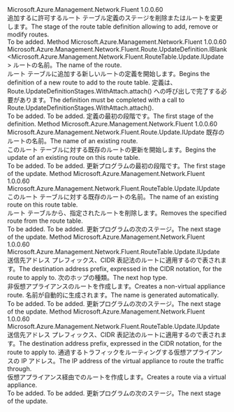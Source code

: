 <Type Name="IWithRoute" FullName="Microsoft.Azure.Management.Network.Fluent.RouteTable.Update.IWithRoute">
  <TypeSignature Language="C#" Value="public interface IWithRoute" />
  <TypeSignature Language="ILAsm" Value=".class public interface auto ansi abstract IWithRoute" />
  <TypeSignature Language="DocId" Value="T:Microsoft.Azure.Management.Network.Fluent.RouteTable.Update.IWithRoute" />
  <TypeSignature Language="VB.NET" Value="Public Interface IWithRoute" />
  <TypeSignature Language="F#" Value="type IWithRoute = interface" />
  <AssemblyInfo>
    <AssemblyName>Microsoft.Azure.Management.Network.Fluent</AssemblyName>
    <AssemblyVersion>1.0.0.60</AssemblyVersion>
  </AssemblyInfo>
  <Interfaces />
  <Docs>
    <summary>
            <span data-ttu-id="a5aa1-101">追加するに許可するルート テーブル定義のステージを削除またはルートを変更します。</span><span class="sxs-lookup"><span data-stu-id="a5aa1-101">The stage of the route table definition allowing to add, remove or modify routes.</span></span>
            </summary>
    <remarks>To be added.</remarks>
  </Docs>
  <Members>
    <Member MemberName="DefineRoute">
      <MemberSignature Language="C#" Value="public Microsoft.Azure.Management.Network.Fluent.Route.UpdateDefinition.IBlank&lt;Microsoft.Azure.Management.Network.Fluent.RouteTable.Update.IUpdate&gt; DefineRoute (string name);" />
      <MemberSignature Language="ILAsm" Value=".method public hidebysig newslot virtual instance class Microsoft.Azure.Management.Network.Fluent.Route.UpdateDefinition.IBlank`1&lt;class Microsoft.Azure.Management.Network.Fluent.RouteTable.Update.IUpdate&gt; DefineRoute(string name) cil managed" />
      <MemberSignature Language="DocId" Value="M:Microsoft.Azure.Management.Network.Fluent.RouteTable.Update.IWithRoute.DefineRoute(System.String)" />
      <MemberSignature Language="VB.NET" Value="Public Function DefineRoute (name As String) As IBlank(Of IUpdate)" />
      <MemberSignature Language="F#" Value="abstract member DefineRoute : string -&gt; Microsoft.Azure.Management.Network.Fluent.Route.UpdateDefinition.IBlank&lt;Microsoft.Azure.Management.Network.Fluent.RouteTable.Update.IUpdate&gt;" Usage="iWithRoute.DefineRoute name" />
      <MemberType>Method</MemberType>
      <AssemblyInfo>
        <AssemblyName>Microsoft.Azure.Management.Network.Fluent</AssemblyName>
        <AssemblyVersion>1.0.0.60</AssemblyVersion>
      </AssemblyInfo>
      <ReturnValue>
        <ReturnType>Microsoft.Azure.Management.Network.Fluent.Route.UpdateDefinition.IBlank&lt;Microsoft.Azure.Management.Network.Fluent.RouteTable.Update.IUpdate&gt;</ReturnType>
      </ReturnValue>
      <Parameters>
        <Parameter Name="name" Type="System.String" />
      </Parameters>
      <Docs>
        <param name="name"><span data-ttu-id="a5aa1-102">ルートの名前。</span><span class="sxs-lookup"><span data-stu-id="a5aa1-102">The name of the route.</span></span></param>
        <summary>
            <span data-ttu-id="a5aa1-103">ルート テーブルに追加する新しいルートの定義を開始します。</span><span class="sxs-lookup"><span data-stu-id="a5aa1-103">Begins the definition of a new route to add to the route table.</span></span>
            <span data-ttu-id="a5aa1-104">定義は、Route.UpdateDefinitionStages.WithAttach.attach() への呼び出しで完了する必要があります。</span><span class="sxs-lookup"><span data-stu-id="a5aa1-104">The definition must be completed with a call to  Route.UpdateDefinitionStages.WithAttach.attach().</span></span>
            </summary>
        <returns>To be added.</returns>
        <remarks>To be added.</remarks>
        <return><span data-ttu-id="a5aa1-105">定義の最初の段階です。</span><span class="sxs-lookup"><span data-stu-id="a5aa1-105">The first stage of the definition.</span></span></return>
      </Docs>
    </Member>
    <Member MemberName="UpdateRoute">
      <MemberSignature Language="C#" Value="public Microsoft.Azure.Management.Network.Fluent.Route.Update.IUpdate UpdateRoute (string name);" />
      <MemberSignature Language="ILAsm" Value=".method public hidebysig newslot virtual instance class Microsoft.Azure.Management.Network.Fluent.Route.Update.IUpdate UpdateRoute(string name) cil managed" />
      <MemberSignature Language="DocId" Value="M:Microsoft.Azure.Management.Network.Fluent.RouteTable.Update.IWithRoute.UpdateRoute(System.String)" />
      <MemberSignature Language="VB.NET" Value="Public Function UpdateRoute (name As String) As IUpdate" />
      <MemberSignature Language="F#" Value="abstract member UpdateRoute : string -&gt; Microsoft.Azure.Management.Network.Fluent.Route.Update.IUpdate" Usage="iWithRoute.UpdateRoute name" />
      <MemberType>Method</MemberType>
      <AssemblyInfo>
        <AssemblyName>Microsoft.Azure.Management.Network.Fluent</AssemblyName>
        <AssemblyVersion>1.0.0.60</AssemblyVersion>
      </AssemblyInfo>
      <ReturnValue>
        <ReturnType>Microsoft.Azure.Management.Network.Fluent.Route.Update.IUpdate</ReturnType>
      </ReturnValue>
      <Parameters>
        <Parameter Name="name" Type="System.String" />
      </Parameters>
      <Docs>
        <param name="name"><span data-ttu-id="a5aa1-106">既存のルートの名前。</span><span class="sxs-lookup"><span data-stu-id="a5aa1-106">The name of an existing route.</span></span></param>
        <summary>
            <span data-ttu-id="a5aa1-107">このルート テーブルに対する既存のルートの更新を開始します。</span><span class="sxs-lookup"><span data-stu-id="a5aa1-107">Begins the update of an existing route on this route table.</span></span>
            </summary>
        <returns>To be added.</returns>
        <remarks>To be added.</remarks>
        <return><span data-ttu-id="a5aa1-108">更新プログラムの最初の段階です。</span><span class="sxs-lookup"><span data-stu-id="a5aa1-108">The first stage of the update.</span></span></return>
      </Docs>
    </Member>
    <Member MemberName="WithoutRoute">
      <MemberSignature Language="C#" Value="public Microsoft.Azure.Management.Network.Fluent.RouteTable.Update.IUpdate WithoutRoute (string name);" />
      <MemberSignature Language="ILAsm" Value=".method public hidebysig newslot virtual instance class Microsoft.Azure.Management.Network.Fluent.RouteTable.Update.IUpdate WithoutRoute(string name) cil managed" />
      <MemberSignature Language="DocId" Value="M:Microsoft.Azure.Management.Network.Fluent.RouteTable.Update.IWithRoute.WithoutRoute(System.String)" />
      <MemberSignature Language="VB.NET" Value="Public Function WithoutRoute (name As String) As IUpdate" />
      <MemberSignature Language="F#" Value="abstract member WithoutRoute : string -&gt; Microsoft.Azure.Management.Network.Fluent.RouteTable.Update.IUpdate" Usage="iWithRoute.WithoutRoute name" />
      <MemberType>Method</MemberType>
      <AssemblyInfo>
        <AssemblyName>Microsoft.Azure.Management.Network.Fluent</AssemblyName>
        <AssemblyVersion>1.0.0.60</AssemblyVersion>
      </AssemblyInfo>
      <ReturnValue>
        <ReturnType>Microsoft.Azure.Management.Network.Fluent.RouteTable.Update.IUpdate</ReturnType>
      </ReturnValue>
      <Parameters>
        <Parameter Name="name" Type="System.String" />
      </Parameters>
      <Docs>
        <param name="name"><span data-ttu-id="a5aa1-109">このルート テーブルに対する既存のルートの名前。</span><span class="sxs-lookup"><span data-stu-id="a5aa1-109">The name of an existing route on this route table.</span></span></param>
        <summary>
            <span data-ttu-id="a5aa1-110">ルート テーブルから、指定されたルートを削除します。</span><span class="sxs-lookup"><span data-stu-id="a5aa1-110">Removes the specified route from the route table.</span></span>
            </summary>
        <returns>To be added.</returns>
        <remarks>To be added.</remarks>
        <return><span data-ttu-id="a5aa1-111">更新プログラムの次のステージ。</span><span class="sxs-lookup"><span data-stu-id="a5aa1-111">The next stage of the update.</span></span></return>
      </Docs>
    </Member>
    <Member MemberName="WithRoute">
      <MemberSignature Language="C#" Value="public Microsoft.Azure.Management.Network.Fluent.RouteTable.Update.IUpdate WithRoute (string destinationAddressPrefix, Microsoft.Azure.Management.Network.Fluent.Models.RouteNextHopType nextHop);" />
      <MemberSignature Language="ILAsm" Value=".method public hidebysig newslot virtual instance class Microsoft.Azure.Management.Network.Fluent.RouteTable.Update.IUpdate WithRoute(string destinationAddressPrefix, class Microsoft.Azure.Management.Network.Fluent.Models.RouteNextHopType nextHop) cil managed" />
      <MemberSignature Language="DocId" Value="M:Microsoft.Azure.Management.Network.Fluent.RouteTable.Update.IWithRoute.WithRoute(System.String,Microsoft.Azure.Management.Network.Fluent.Models.RouteNextHopType)" />
      <MemberSignature Language="VB.NET" Value="Public Function WithRoute (destinationAddressPrefix As String, nextHop As RouteNextHopType) As IUpdate" />
      <MemberSignature Language="F#" Value="abstract member WithRoute : string * Microsoft.Azure.Management.Network.Fluent.Models.RouteNextHopType -&gt; Microsoft.Azure.Management.Network.Fluent.RouteTable.Update.IUpdate" Usage="iWithRoute.WithRoute (destinationAddressPrefix, nextHop)" />
      <MemberType>Method</MemberType>
      <AssemblyInfo>
        <AssemblyName>Microsoft.Azure.Management.Network.Fluent</AssemblyName>
        <AssemblyVersion>1.0.0.60</AssemblyVersion>
      </AssemblyInfo>
      <ReturnValue>
        <ReturnType>Microsoft.Azure.Management.Network.Fluent.RouteTable.Update.IUpdate</ReturnType>
      </ReturnValue>
      <Parameters>
        <Parameter Name="destinationAddressPrefix" Type="System.String" />
        <Parameter Name="nextHop" Type="Microsoft.Azure.Management.Network.Fluent.Models.RouteNextHopType" />
      </Parameters>
      <Docs>
        <param name="destinationAddressPrefix"><span data-ttu-id="a5aa1-112">送信先アドレス プレフィックス、CIDR 表記法のルートに適用するので表されます。</span><span class="sxs-lookup"><span data-stu-id="a5aa1-112">The destination address prefix, expressed in the CIDR notation, for the route to apply to.</span></span></param>
        <param name="nextHop"><span data-ttu-id="a5aa1-113">次のホップの種類。</span><span class="sxs-lookup"><span data-stu-id="a5aa1-113">The next hop type.</span></span></param>
        <summary>
            <span data-ttu-id="a5aa1-114">非仮想アプライアンスのルートを作成します。</span><span class="sxs-lookup"><span data-stu-id="a5aa1-114">Creates a non-virtual appliance route.</span></span>
            <span data-ttu-id="a5aa1-115">名前が自動的に生成されます。</span><span class="sxs-lookup"><span data-stu-id="a5aa1-115">The name is generated automatically.</span></span>
            </summary>
        <returns>To be added.</returns>
        <remarks>To be added.</remarks>
        <return><span data-ttu-id="a5aa1-116">更新プログラムの次のステージ。</span><span class="sxs-lookup"><span data-stu-id="a5aa1-116">The next stage of the update.</span></span></return>
      </Docs>
    </Member>
    <Member MemberName="WithRouteViaVirtualAppliance">
      <MemberSignature Language="C#" Value="public Microsoft.Azure.Management.Network.Fluent.RouteTable.Update.IUpdate WithRouteViaVirtualAppliance (string destinationAddressPrefix, string ipAddress);" />
      <MemberSignature Language="ILAsm" Value=".method public hidebysig newslot virtual instance class Microsoft.Azure.Management.Network.Fluent.RouteTable.Update.IUpdate WithRouteViaVirtualAppliance(string destinationAddressPrefix, string ipAddress) cil managed" />
      <MemberSignature Language="DocId" Value="M:Microsoft.Azure.Management.Network.Fluent.RouteTable.Update.IWithRoute.WithRouteViaVirtualAppliance(System.String,System.String)" />
      <MemberSignature Language="VB.NET" Value="Public Function WithRouteViaVirtualAppliance (destinationAddressPrefix As String, ipAddress As String) As IUpdate" />
      <MemberSignature Language="F#" Value="abstract member WithRouteViaVirtualAppliance : string * string -&gt; Microsoft.Azure.Management.Network.Fluent.RouteTable.Update.IUpdate" Usage="iWithRoute.WithRouteViaVirtualAppliance (destinationAddressPrefix, ipAddress)" />
      <MemberType>Method</MemberType>
      <AssemblyInfo>
        <AssemblyName>Microsoft.Azure.Management.Network.Fluent</AssemblyName>
        <AssemblyVersion>1.0.0.60</AssemblyVersion>
      </AssemblyInfo>
      <ReturnValue>
        <ReturnType>Microsoft.Azure.Management.Network.Fluent.RouteTable.Update.IUpdate</ReturnType>
      </ReturnValue>
      <Parameters>
        <Parameter Name="destinationAddressPrefix" Type="System.String" />
        <Parameter Name="ipAddress" Type="System.String" />
      </Parameters>
      <Docs>
        <param name="destinationAddressPrefix"><span data-ttu-id="a5aa1-117">送信先アドレス プレフィックス、CIDR 表記法のルートに適用するので表されます。</span><span class="sxs-lookup"><span data-stu-id="a5aa1-117">The destination address prefix, expressed in the CIDR notation, for the route to apply to.</span></span></param>
        <param name="ipAddress"><span data-ttu-id="a5aa1-118">通過するトラフィックをルーティングする仮想アプライアンスの IP アドレス。</span><span class="sxs-lookup"><span data-stu-id="a5aa1-118">The IP address of the virtual appliance to route the traffic through.</span></span></param>
        <summary>
            <span data-ttu-id="a5aa1-119">仮想アプライアンス経由でのルートを作成します。</span><span class="sxs-lookup"><span data-stu-id="a5aa1-119">Creates a route via a virtual appliance.</span></span>
            </summary>
        <returns>To be added.</returns>
        <remarks>To be added.</remarks>
        <return><span data-ttu-id="a5aa1-120">更新プログラムの次のステージ。</span><span class="sxs-lookup"><span data-stu-id="a5aa1-120">The next stage of the update.</span></span></return>
      </Docs>
    </Member>
  </Members>
</Type>